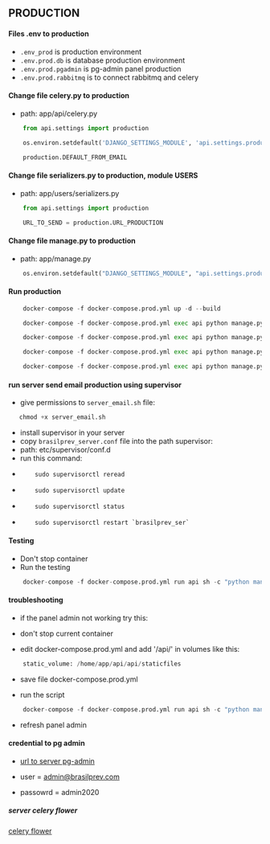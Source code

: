 ## PRODUCTION

#### Files .env to production

-   `.env_prod` is production environment
-   `.env.prod.db` is database production environment
-   `.env.prod.pgadmin` is pg-admin panel production
-   `.env.prod.rabbitmq` is to connect rabbitmq and celery

#### Change file celery.py to production

-   path: app/api/celery.py

```python
    from api.settings import production
```

```python
    os.environ.setdefault('DJANGO_SETTINGS_MODULE', 'api.settings.production')
```

```python
    production.DEFAULT_FROM_EMAIL
```

#### Change file serializers.py to production, module USERS

-   path: app/users/serializers.py

```python
    from api.settings import production
```

```python
    URL_TO_SEND = production.URL_PRODUCTION
```

#### Change file manage.py to production

-   path: app/manage.py

```python
    os.environ.setdefault("DJANGO_SETTINGS_MODULE", "api.settings.production")
```

#### Run production

```python
    docker-compose -f docker-compose.prod.yml up -d --build
```

```python
    docker-compose -f docker-compose.prod.yml exec api python manage.py migrate
```

```python
    docker-compose -f docker-compose.prod.yml exec api python manage.py users
```

```python
    docker-compose -f docker-compose.prod.yml exec api python manage.py profiles
```

```python
    docker-compose -f docker-compose.prod.yml exec api python manage.py product_orders
```

#### run server send email production using supervisor

-   give permissions to `server_email.sh` file:

```python
   chmod +x server_email.sh
```

-   install supervisor in your server
-   copy `brasilprev_server.conf` file into the path supervisor:
-   path: etc/supervisor/conf.d
-   run this command:
-   ```python
        sudo supervisorctl reread
    ```
-   ```python
        sudo supervisorctl update
    ```
-   ```python
        sudo supervisorctl status
    ```
-   ```python
        sudo supervisorctl restart `brasilprev_ser`
    ```

#### Testing

-   Don't stop container
-   Run the testing

```python
    docker-compose -f docker-compose.prod.yml run api sh -c "python manage.py test && flake8"
```

#### troubleshooting

-   if the panel admin not working try this:

-   don't stop current container

-   edit docker-compose.prod.yml and add '/api/' in volumes like this:

```python
    static_volume: /home/app/api/api/staticfiles
```

-   save file docker-compose.prod.yml

-   run the script

```python
    docker-compose -f docker-compose.prod.yml run api sh -c "python manage.py collectstatic --no-input --clear"
```

-   refresh panel admin

#### credential to pg admin

-   [url to server pg-admin](http://3.87.243.115:5051/)

-   user = admin@brasilprev.com
-   passowrd = admin2020

##### server celery flower

[celery flower](http://3.87.243.115:5555/dashboard)
